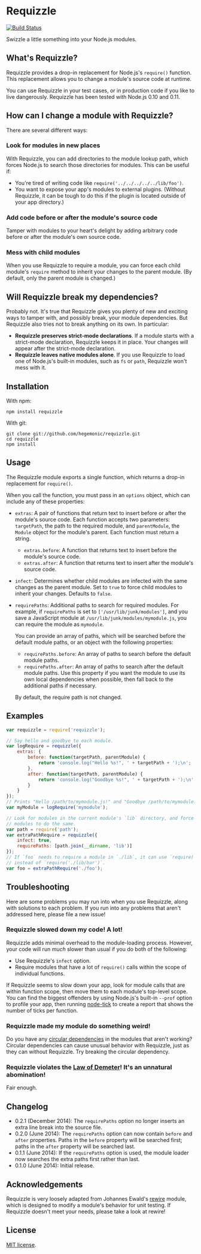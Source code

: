 # Requizzle #

[![Build Status](https://travis-ci.com/hegemonic/requizzle.svg?branch=master)](https://travis-ci.com/hegemonic/requizzle)

Swizzle a little something into your Node.js modules.


## What's Requizzle? ##

Requizzle provides a drop-in replacement for Node.js's `require()` function. This replacement
allows you to change a module's source code at runtime.

You can use Requizzle in your test cases, or in production code if you like to live dangerously.
Requizzle has been tested with Node.js 0.10 and 0.11.


## How can I change a module with Requizzle? ##

There are several different ways:

### Look for modules in new places ###

With Requizzle, you can add directories to the module lookup path, which forces Node.js to search
those directories for modules. This can be useful if:

+ You're tired of writing code like `require('../../../../../lib/foo')`.
+ You want to expose your app's modules to external plugins. (Without Requizzle, it can be tough to
do this if the plugin is located outside of your app directory.)

### Add code before or after the module's source code ###

Tamper with modules to your heart's delight by adding arbitrary code before or after the module's
own source code.

### Mess with child modules ###

When you use Requizzle to require a module, you can force each child module's `require` method to
inherit your changes to the parent module. (By default, only the parent module is changed.)


## Will Requizzle break my dependencies? ##

Probably not. It's true that Requizzle gives you plenty of new and exciting ways to tamper with, and
possibly break, your module dependencies. But Requizzle also tries not to break anything on its own.
In particular:

+ **Requizzle preserves strict-mode declarations**.  If a module starts with a strict-mode
declaration, Requizzle keeps it in place. Your changes will appear after the strict-mode
declaration.
+ **Requizzle leaves native modules alone**. If you use Requizzle to load one of Node.js's built-in
modules, such as `fs` or `path`, Requizzle won't mess with it.


## Installation ##

With npm:

    npm install requizzle

With git:

    git clone git://github.com/hegemonic/requizzle.git
    cd requizzle
    npm install


## Usage ##

The Requizzle module exports a single function, which returns a drop-in replacement for
`require()`.

When you call the function, you must pass in an `options` object, which can include any of these
properties:

+ `extras`: A pair of functions that return text to insert before or after the module's source code.
Each function accepts two parameters: `targetPath`, the path to the required module, and
`parentModule`, the `Module` object for the module's parent. Each function must return a string.
    + `extras.before`: A function that returns text to insert before the module's source code.
    + `extras.after`: A function that returns text to insert after the module's source code.
+ `infect`: Determines whether child modules are infected with the same changes as the parent
module. Set to `true` to force child modules to inherit your changes. Defaults to `false`.
+ `requirePaths`: Additional paths to search for required modules. For example, if `requirePaths` is
set to `['/usr/lib/junk/modules']`, and you save a JavaScript module at
`/usr/lib/junk/modules/mymodule.js`, you can require the module as `mymodule`.

    You can provide an array of paths, which will be searched before the default module paths, or an
    object with the following properties:

    + `requirePaths.before`: An array of paths to search before the default module paths.
    + `requirePaths.after`: An array of paths to search after the default module paths. Use this
    property if you want the module to use its own local dependencies when possible, then fall back
    to the additional paths if necessary.

    By default, the require path is not changed.


## Examples ##

```js
var requizzle = require('requizzle');

// Say hello and goodbye to each module.
var logRequire = requizzle({
    extras: {
        before: function(targetPath, parentModule) {
            return 'console.log("Hello %s!", ' + targetPath + ');\n';
        },
        after: function(targetPath, parentModule) {
            return 'console.log("Goodbye %s!", ' + targetPath + ');\n';
        }
    }
});
// Prints "Hello /path/to/mymodule.js!" and "Goodbye /path/to/mymodule.js!"
var myModule = logRequire('mymodule');

// Look for modules in the current module's `lib` directory, and force child
// modules to do the same.
var path = require('path');
var extraPathRequire = requizzle({
    infect: true,
    requirePaths: [path.join(__dirname, 'lib')]
});
// If `foo` needs to require a module in `./lib`, it can use `require('bar')`
// instead of `require('./lib/bar')`.
var foo = extraPathRequire('./foo');
```


## Troubleshooting ##

Here are some problems you may run into when you use Requizzle, along with solutions to each
problem. If you run into any problems that aren't addressed here, please file a new issue!

### Requizzle slowed down my code! A lot! ###

Requizzle adds minimal overhead to the module-loading process. However, your code will run _much_
slower than usual if you do both of the following:

+ Use Requizzle's `infect` option.
+ Require modules that have a lot of `require()` calls within the scope of individual functions.

If Requizzle seems to slow down your app, look for module calls that are within function scope, then
move them to each module's top-level scope. You can find the biggest offenders by using Node.js's
built-in `--prof` option to profile your app, then running [node-tick][] to create a report that
shows the number of ticks per function.

[node-tick]: https://github.com/sidorares/node-tick

### Requizzle made my module do something weird! ###

Do you have any [circular dependencies][circular] in the modules that aren't working? Circular
dependencies can cause unusual behavior with Requizzle, just as they can without Requizzle. Try
breaking the circular dependency.

[circular]: http://nodejs.org/api/modules.html#modules_cycles

### Requizzle violates the [Law of Demeter][demeter]! It's an unnatural abomination! ###

Fair enough.

[demeter]: http://en.wikipedia.org/wiki/Law_of_Demeter


## Changelog ##

+ 0.2.1 (December 2014): The `requirePaths` option no longer inserts an extra line break into the
source file.
+ 0.2.0 (June 2014): The `requirePaths` option can now contain `before` and `after` properties.
Paths in the `before` property will be searched first; paths in the `after` property will be
searched last.
+ 0.1.1 (June 2014): If the `requirePaths` option is used, the module loader now searches the extra
paths first rather than last.
+ 0.1.0 (June 2014): Initial release.


## Acknowledgements ##

Requizzle is very loosely adapted from Johannes Ewald's [rewire](https://github.com/jhnns/rewire)
module, which is designed to modify a module's behavior for unit testing. If Requizzle doesn't meet
your needs, please take a look at rewire!


## License ##

[MIT license](LICENSE).
